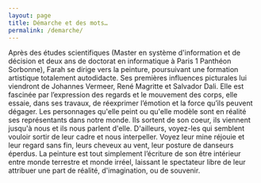 ```yaml
---
layout: page
title: Démarche et des mots…
permalink: /demarche/
---
```


Après des études scientifiques (Master en système d'information et de décision et deux ans de doctorat en informatique à Paris 1 Panthéon Sorbonne), Farah se dirige vers la peinture, poursuivant une formation artistique totalement autodidacte.  Ses premières influences picturales lui viendront de Johannes Vermeer, René Magritte et Salvador Dali. Elle est fascinée par l’expression des regards et le mouvement des  corps, elle essaie, dans ses travaux, de réexprimer l’émotion et la force qu’ils peuvent dégager.
Les personnages qu'elle peint ou qu'elle modèle sont en réalité ses représentants dans notre monde. Ils sortent de son coeur, ils viennent jusqu'à nous et ils nous parlent d'elle. D'ailleurs, voyez-les qui semblent vouloir sortir de leur cadre et nous interpeller. Voyez leur mine réjouie et leur regard sans fin, leurs cheveux au vent, leur posture de danseurs éperdus. 
La peinture est tout simplement l’écriture de son être intérieur entre monde terrestre et monde irréel, laissant le spectateur libre de leur attribuer une part de réalité, d'imagination, ou de souvenir.

